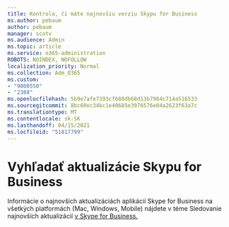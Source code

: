 ```yaml
---
title: Kontrola, či máte najnovšiu verziu Skypu for Business
ms.author: pebaum
author: pebaum
manager: scotv
ms.audience: Admin
ms.topic: article
ms.service: o365-administration
ROBOTS: NOINDEX, NOFOLLOW
localization_priority: Normal
ms.collection: Adm_O365
ms.custom:
- "9000550"
- "2388"
ms.openlocfilehash: 5b9e7afe7393cf688db68d13b7964c714a516533
ms.sourcegitcommit: 8bc60ec34bc1e40685e3976576e04a2623f63a7c
ms.translationtype: MT
ms.contentlocale: sk-SK
ms.lasthandoff: 04/15/2021
ms.locfileid: "51817799"
---
```

# <a name="check-for-skype-for-business-updates"></a>Vyhľadať aktualizácie Skypu for Business

Informácie o najnovších aktualizáciách aplikácií Skype for Business na všetkých platformách (Mac, Windows, Mobile) nájdete v téme Sledovanie najnovších aktualizácií [v Skype for Business.](https://support.office.com/article/follow-the-latest-updates-in-skype-for-business-cece9f93-add1-4d93-9a38-56cc598e5781)
